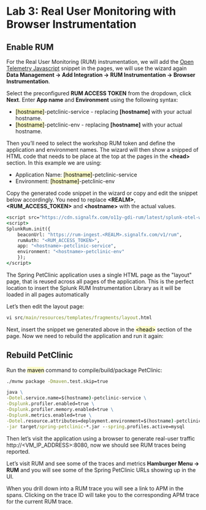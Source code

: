 # Lab 3: Real User Monitoring with Browser Instrumentation

## Enable RUM

For the Real User Monitoring (RUM) instrumentation, we will add
the [Open Telemetry Javascript](https://github.com/signalfx/splunk-otel-js-web) snippet in the pages, we will use the
wizard again **Data Management → Add Integration → RUM Instrumentation → Browser Instrumentation**.

Select the preconfigured **RUM ACCESS TOKEN** from the dropdown, click **Next**. Enter **App name** and **Environment** using the
following syntax:

* <mark style="background-color: #FDFDC9">[hostname]</mark>-petclinic-service - replacing **[hostname]** with your actual hostname.
* <mark style="background-color: #FDFDC9">[hostname]</mark>-petclinic-env - replacing **[hostname]** with your actual hostname.

Then you’ll need to select the workshop RUM token and define the application and environment names. The wizard will then
show a snipped of HTML code that needs to be place at the top at the pages in the **&lt;head&gt;** section. In this example we are
using:

* Application Name: <mark style="background-color: #FDFDC9">[hostname]</mark>-petclinic-service
* Environment: <mark style="background-color: #FDFDC9">[hostname]</mark>-petclinic-env

Copy the generated code snippet in the wizard or copy and edit the snippet below accordingly. You need to
replace **&lt;REALM&gt;**, **&lt;RUM_ACCESS_TOKEN&gt;** and **&lt;hostname&gt;** with the actual values.

```cmd
<script src="https://cdn.signalfx.com/o11y-gdi-rum/latest/splunk-otel-web.js" crossorigin="anonymous"></script>
<script>
SplunkRum.init({
    beaconUrl: "https://rum-ingest.<REALM>.signalfx.com/v1/rum",
    rumAuth: "<RUM_ACCESS_TOKEN>",
    app: "<hostname>-petclinic-service",
    environment: "<hostname>-petclinic-env"
    });
</script>
```

The Spring PetClinic application uses a single HTML page as the "layout" page, that is reused across all pages of the
application. This is the perfect location to insert the Splunk RUM Instrumentation Library as it will be loaded in all
pages automatically

Let’s then edit the layout page:

```cmd
vi src/main/resources/templates/fragments/layout.html
```

Next, insert the snippet we generated above in the <mark style="background-color: #FDFDC9">&lt;head&gt;</mark> section of the page. Now we need to rebuild the application
and run it again:

## Rebuild PetClinic

Run the <mark style="background-color: #FDFDC9">maven</mark> command to compile/build/package PetClinic:

```cmd
./mvnw package -Dmaven.test.skip=true
```

```cmd
java \
-Dotel.service.name=$(hostname)-petclinic-service \
-Dsplunk.profiler.enabled=true \
-Dsplunk.profiler.memory.enabled=true \
-Dsplunk.metrics.enabled=true \
-Dotel.resource.attributes=deployment.environment=$(hostname)-petclinic,version=0.314 \
-jar target/spring-petclinic-*.jar --spring.profiles.active=mysql
```

Then let’s visit the application using a browser to generate real-user traffic http://&lt;VM_IP_ADDRESS&gt;:8080, now we
should see RUM traces being reported.

Let’s visit RUM and see some of the traces and metrics **Hamburger Menu → RUM** and you will see some of the Spring
PetClinic URLs showing up in the UI.

When you drill down into a RUM trace you will see a link to APM in the spans. Clicking on the trace ID will take you to
the corresponding APM trace for the current RUM trace.